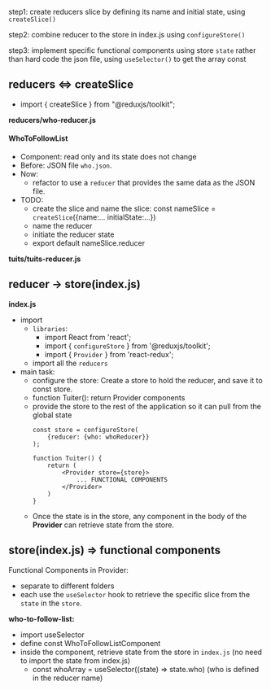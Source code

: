 step1: create reducers slice by defining its name and initial state, using `createSlice()`

step2: combine reducer to the store in index.js using `configureStore()`

step3: implement specific functional components using store `state` rather than hard code the json file, using `useSelector()` to get the array const

## reducers <=> createSlice
 
- import { createSlice } from "@reduxjs/toolkit";

**reducers/who-reducer.js** 
#### WhoToFollowList
- Component: read only and its state does not change
- Before: JSON file `who.json`.
- Now: 
  - refactor to use a `reducer` that provides the same data as the JSON file.
- TODO: 
  - create the slice and name the slice: const nameSlice = `createSlice`({name:... initialState:...})
  - name the reducer
  - initiate the reducer state
  - export default nameSlice.reducer

**tuits/tuits-reducer.js** 



## reducer -> store(index.js)
**index.js**
- import 
  - `libraries`:
    - import React from 'react';
    - import { `configureStore` } from '@reduxjs/toolkit';
    - import { `Provider` } from 'react-redux';
  - import all the `reducers`
- main task:
  - configure the store: Create a store to hold the reducer, and save it to const store.
  - function Tuiter(): return Provider components  
  - provide the store to the rest of the application so it can pull from the global state
    ```
    const store = configureStore( 
        {reducer: {who: whoReducer}}
    );

    function Tuiter() {
        return (
            <Provider store={store}>
                ... FUNCTIONAL COMPONENTS
            </Provider>
        )
    }
    ```
  - Once the state is in the store, any component in the body of the **Provider** can retrieve state from the store.

## store(index.js) => functional components
Functional Components in Provider: 
- separate to different folders
- each use the `useSelector` hook to retrieve the specific slice from the `state` in the `store`.


**who-to-follow-list:**
- import useSelector
- define const WhoToFollowListComponent
- inside the component, retrieve state from the store in `index.js` (no need to import the state from index.js)
  - const whoArray = useSelector((state) => state.who) (who is defined in the reducer name)

